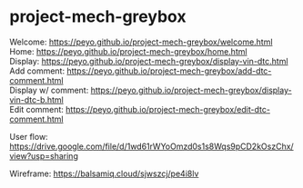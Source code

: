 # project-mech-greybox

Welcome: https://peyo.github.io/project-mech-greybox/welcome.html<br/>
Home: https://peyo.github.io/project-mech-greybox/home.html<br/>
Display: https://peyo.github.io/project-mech-greybox/display-vin-dtc.html<br/>
Add comment: https://peyo.github.io/project-mech-greybox/add-dtc-comment.html<br/>
Display w/ comment: https://peyo.github.io/project-mech-greybox/display-vin-dtc-b.html<br/>
Edit comment: https://peyo.github.io/project-mech-greybox/edit-dtc-comment.html<br/>

User flow:
https://drive.google.com/file/d/1wd61rWYoOmzd0s1s8Wqs9pCD2kOszChx/view?usp=sharing

Wireframe:
https://balsamiq.cloud/sjwszcj/pe4i8lv

